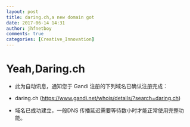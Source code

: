 ```yaml
---
layout: post
title: daring.ch,a new domain got
date: 2017-06-14 14:31
author: jhfnetboy
comments: true
categories: [Creative_Innovation]
---
```

# Yeah,Daring.ch
+ 此为自动讯息，通知您于 Gandi 注册的下列域名已确认注册完成：

+ daring.ch (https://www.gandi.net/whois/details/?search=daring.ch)

+ 域名已成功建立，一般DNS 传播延迟需要等待数小时才能正常使用完整功能。

